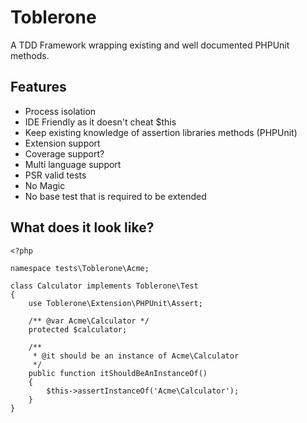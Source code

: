 Toblerone
===
A TDD Framework wrapping existing and well documented PHPUnit methods.

Features
----
 * Process isolation
 * IDE Friendly as it doesn't cheat $this
 * Keep existing knowledge of assertion libraries methods (PHPUnit)
 * Extension support
 * Coverage support?
 * Multi language support
 * PSR valid tests
 * No Magic
 * No base test that is required to be extended

What does it look like?
----

```
<?php

namespace tests\Toblerone\Acme;

class Calculator implements Toblerone\Test
{
    use Toblerone\Extension\PHPUnit\Assert;

    /** @var Acme\Calculator */
    protected $calculator;

    /**
     * @it should be an instance of Acme\Calculator
     */
    public function itShouldBeAnInstanceOf()
    {
        $this->assertInstanceOf('Acme\Calculator');
    }
}
```
